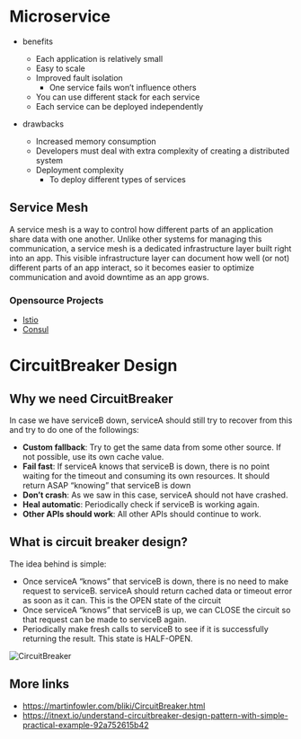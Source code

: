 # Microservice

- benefits

	- Each application is relatively small
	- Easy to scale
	- Improved fault isolation
		- One service fails won’t influence others
	- You can use different stack for each service
	- Each service can be deployed independently
- drawbacks

	- Increased memory consumption
	- Developers must deal with extra complexity of creating a distributed system
	- Deployment complexity
		- To deploy different types of services

## Service Mesh

A service mesh is a way to control how different parts of an application share data with one another. Unlike other systems for managing this communication, a service mesh is a dedicated infrastructure layer built right into an app. This visible infrastructure layer can document how well (or not) different parts of an app interact, so it becomes easier to optimize communication and avoid downtime as an app grows.

### Opensource Projects

* [Istio](https://istio.io/)
* [Consul](https://www.consul.io/)

# CircuitBreaker Design

## Why we need CircuitBreaker

In case we have serviceB down, serviceA should still try to recover from this and try to do one of the followings:
- **Custom fallback**: Try to get the same data from some other source. If not possible, use its own cache value.
- **Fail fast**: If serviceA knows that serviceB is down, there is no point waiting for the timeout and consuming its own resources. It should return ASAP “knowing” that serviceB is down
- **Don’t crash**: As we saw in this case, serviceA should not have crashed.
- **Heal automatic**: Periodically check if serviceB is working again.
- **Other APIs should work**: All other APIs should continue to work.

## What is circuit breaker design?
The idea behind is simple:
- Once serviceA “knows” that serviceB is down, there is no need to make request to serviceB. serviceA should return cached data or timeout error as soon as it can. This is the OPEN state of the circuit
- Once serviceA “knows” that serviceB is up, we can CLOSE the circuit so that request can be made to serviceB again.
- Periodically make fresh calls to serviceB to see if it is successfully returning the result. This state is HALF-OPEN.

![CircuitBreaker](https://raw.githubusercontent.com/wahyd4/knowledge-mind-mapping/master/assets/images/circuitbreaker.png)


## More links

- <https://martinfowler.com/bliki/CircuitBreaker.html>
- <https://itnext.io/understand-circuitbreaker-design-pattern-with-simple-practical-example-92a752615b42>
